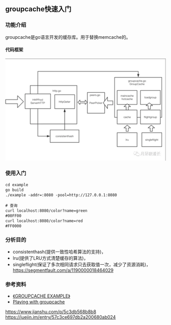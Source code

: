 ## groupcache快速入门

### 功能介绍
groupcache是go语言开发的缓存库。用于替换memcache的。
#### 代码框架
![](./1.png)

### 使用入门
```shell
cd example
go build
./example -addr=:8080 -pool=http://127.0.0.1:8080 

# 查询
curl localhost:8080/color?name=green
#00FF00
curl localhost:8080/color?name=red
#FF0000

```

### 分析目的
+ consistenthash(提供一致性哈希算法的支持)，
+ lru(提供了LRU方式清楚缓存的算法)，
+ singleflight(保证了多次相同请求只去获取值一次，减少了资源消耗)，
https://segmentfault.com/a/1190000018464029

### 参考资料
+ [《GROUPCACHE EXAMPLE》](https://sconedocs.github.io/groupcacheUseCase/)
+ [Playing with groupcache](https://capotej.com/blog/2013/07/28/playing-with-groupcache/)


https://www.jianshu.com/p/5c3db568b8b8
https://juejin.im/entry/57c3ce697db2a200680ab024